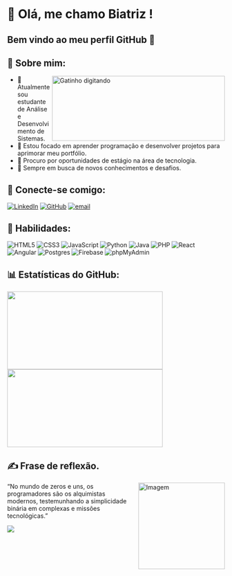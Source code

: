 # 👋 Olá, me chamo Biatriz ! 

##  Bem vindo ao meu perfil GitHub 👋 

## 💫 Sobre mim:
<img height="150" width="400" margim-bottom="30px" src="https://gifs.eco.br/wp-content/uploads/2022/02/gifs-do-gatinho-digitando-42.gif" alt="Gatinho digitando" align="right" >


- 🔭 Atualmente sou estudante de Análise e Desenvolvimento de Sistemas.<br>
- 🌱 Estou focado em aprender programação e desenvolver projetos para aprimorar meu portfólio.<br>
- 💼 Procuro por oportunidades de estágio na área de tecnologia. <br>
- 🧠 Sempre em busca de novos conhecimentos e desafios.


## 💬 Conecte-se comigo:
[![LinkedIn](https://img.shields.io/badge/LinkedIn-ec63a1?style=for-the-badge&logo=linkedin&logoColor=fff)](https://www.linkedin.com/in/biatriz-meirelles-70729b1a0/)
[![GitHub](https://img.shields.io/badge/GitHub-ec63a1?style=for-the-badge&logo=github&logoColor=fff)](https://github.com/DurezahGeek)
[![email](https://img.shields.io/badge/email-ec63a1?style=for-the-badge&logo=email&logoColor=fff)](mailto:biatriz.gomeirelles.lg1123@gmail.com)

## 🌸 Habilidades:
![HTML5](https://img.shields.io/badge/HTML5-ec63a1?style=for-the-badge&logo=html5&logoColor=fff)
![CSS3](https://img.shields.io/badge/CSS3-ec63a1?style=for-the-badge&logo=css3&logoColor=fff)
![JavaScript](https://img.shields.io/badge/JavaScript-ec63a1?style=for-the-badge&logo=javascript&logoColor=fff)
![Python](https://img.shields.io/badge/Python-ec63a1?style=for-the-badge&logo=python&logoColor=fff)
![Java](https://img.shields.io/badge/Java-ec63a1?style=for-the-badge&logo=java&logoColor=fff)
![PHP](https://img.shields.io/badge/PHP-ec63a1?style=for-the-badge&logo=php&logoColor=fff)
![React](https://img.shields.io/badge/React-ec63a1?style=for-the-badge&logo=react&logoColor=fff)
![Angular](https://img.shields.io/badge/Angular-ec63a1?style=for-the-badge&logo=angular&logoColor=fff)
![Postgres](https://img.shields.io/badge/Postgres-ec63a1?style=for-the-badge&logo=postgresql&logoColor=fff)
![Firebase](https://img.shields.io/badge/Firebase-ec63a1?style=for-the-badge&logo=firebase&logoColor=fff)
![phpMyAdmin](https://img.shields.io/badge/phpMyAdmin-ec63a1?style=for-the-badge&logo=phpmyadmin&logoColor=fff)

## 📊 Estatísticas do GitHub:
<div>
<img height="180em" width="360em" src="https://github-readme-stats.vercel.app/api?username=DurezahGeek&theme=transparent&bg_color=ec63a1&border_color=fff&show_icons=true&icon_color=fff&title_color=fff&text_color=FFF&height=120"/>
<img height="180em" img width="360em" src="https://github-readme-stats-git-masterrstaa-rickstaa.vercel.app/api/top-langs/?username=DurezahGeek&layout=compact&bg_color=ec63a1&border_color=fff&title_color=fff&text_color=FFF&height=120"/>
</div>

## ✍️ Frase de reflexão.
<img height="200" src="https://media.tenor.com/C4lCxC3_IgAAAAAi/%E5%BF%99%E3%81%97%E3%81%84-%E4%BB%95%E4%BA%8B.gif" alt="Imagem" align="right" >
“No mundo de zeros e uns, os programadores são os alquimistas modernos, testemunhando a simplicidade binária em complexas e missões tecnológicas.”
 
[![](https://visitcount.itsvg.in/api?id=DurezahGeek&icon=0&color=0)](https://visitcount.itsvg.in)

<!-- Proudly created with GPRM ( https://gprm.itsvg.in ) -->
